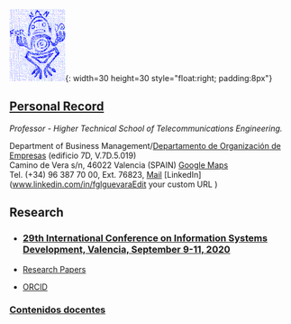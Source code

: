 ![Exlibris](Rana.png){: width=30 height=30 style="float:right; padding:8px"}

## [Personal Record](http://www.upv.es/ficha-personal/fgonzal)
*Professor - Higher Technical School of Telecommunications Engineering.*    

Department of Business Management/[Departamento de Organización de Empresas](https://www.doe.upv.es) (edificio 7D, V.7D.5.019)    
Camino de Vera s/n, 46022 Valencia (SPAIN) [Google Maps](https://www.google.es/maps/place/Departamento+de+Organización+de+Empresas/@39.4810472,-0.3396806,18z/data=!3m1!4b1!4m5!3m4!1s0xd604880cbfc3375:0x2dce851824b9109b!8m2!3d39.4810876!4d-0.3386372)    
Tel. (+34) 96 387 70 00, Ext. 76823,
[Mail](fgonzal@omp.upv.es)
[LinkedIn](www.linkedin.com/in/fglguevaraEdit your custom URL
)


## Research

* ### [29th International Conference on Information Systems Development, Valencia, September 9-11, 2020 ](http://isd2020.webs.upv.es)

* [Research Papers](https://scholar.google.com/citations?user=ZwUFeFAAAAAJ&hl=en)
* [ORCID](https://orcid.org/0000-0002-2617-1559
)

### [Contenidos docentes](cont-docentes.md)

